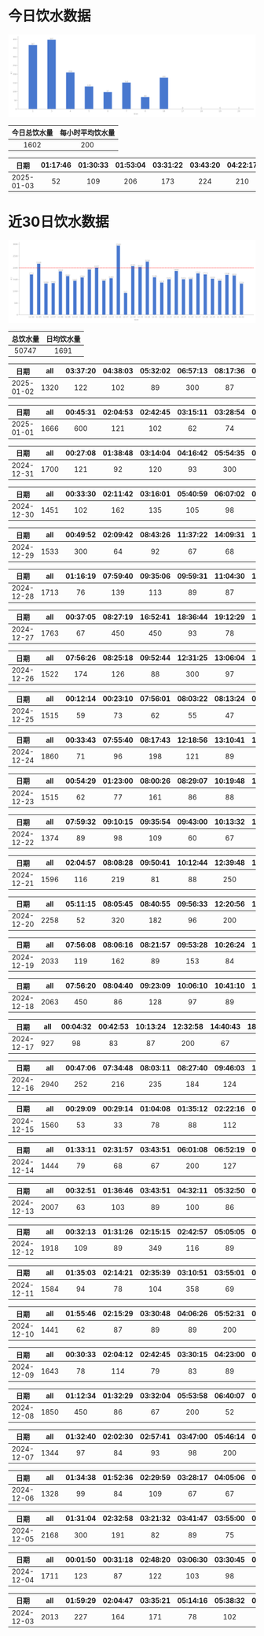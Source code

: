 # 今日饮水数据

<div align=center>
<img src="today.png" style="zoom: 100%;" />

| 今日总饮水量 | 每小时平均饮水量 |
| :----: | :----: |
| 1602 | 200 |
</div>

| 日期 | 01:17:46 | 01:30:33 | 01:53:04 | 03:31:22 | 03:43:20 | 04:22:17 | 05:00:46 | 06:02:14 | 07:06:05 | 08:25:08 | 16:37:30 |
| :----: | :----: | :----: | :----: | :----: | :----: | :----: | :----: | :----: | :----: | :----: | :----: |
| 2025-01-03 | 52 | 109 | 206 | 173 | 224 | 210 | 130 | 97 | 152 | 69 | 180 |

# 近30日饮水数据

<div align=center>
<img src="30.png"style="zoom: 100%;" />

| 总饮水量 | 日均饮水量 |
| :----: | :----: |
| 50747 | 1691 |
</div>

| 日期 | all | 03:37:20 | 04:38:03 | 05:32:02 | 06:57:13 | 08:17:36 | 08:54:04 | 15:46:50 | 19:35:38 | 20:58:44 | 22:18:42 | 22:44:23 |
| :----: | :----: | :----: | :----: | :----: | :----: | :----: | :----: | :----: | :----: | :----: | :----: | :----: |
| 2025-01-02 | 1320 | 122 | 102 | 89 | 300 | 87 | 48 | 62 | 200 | 147 | 74 | 89 |

| 日期 | all | 00:45:31 | 02:04:53 | 02:42:45 | 03:15:11 | 03:28:54 | 07:23:07 | 09:13:59 | 15:26:54 | 15:47:43 | 22:47:32 | 23:40:42 |
| :----: | :----: | :----: | :----: | :----: | :----: | :----: | :----: | :----: | :----: | :----: | :----: | :----: |
| 2025-01-01 | 1666 | 600 | 121 | 102 | 62 | 74 | 88 | 115 | 67 | 54 | 300 | 83 |

| 日期 | all | 00:27:08 | 01:38:48 | 03:14:04 | 04:16:42 | 05:54:35 | 07:09:54 | 07:27:05 | 09:18:26 | 14:56:39 | 18:02:09 | 19:04:30 | 20:34:23 | 20:46:19 |
| :----: | :----: | :----: | :----: | :----: | :----: | :----: | :----: | :----: | :----: | :----: | :----: | :----: | :----: | :----: |
| 2024-12-31 | 1700 | 121 | 92 | 120 | 93 | 300 | 134 | 83 | 104 | 81 | 300 | 83 | 87 | 102 |

| 日期 | all | 00:33:30 | 02:11:42 | 03:16:01 | 05:40:59 | 06:07:02 | 07:14:24 | 07:54:08 | 08:27:04 | 14:45:30 | 17:36:45 | 19:54:55 | 21:21:00 | 22:32:39 |
| :----: | :----: | :----: | :----: | :----: | :----: | :----: | :----: | :----: | :----: | :----: | :----: | :----: | :----: | :----: |
| 2024-12-30 | 1451 | 102 | 162 | 135 | 105 | 98 | 103 | 76 | 81 | 69 | 107 | 88 | 212 | 113 |

| 日期 | all | 00:49:52 | 02:09:42 | 08:43:26 | 11:37:22 | 14:09:31 | 14:37:46 | 15:51:21 | 17:24:14 | 20:30:26 | 20:46:38 | 22:02:18 |
| :----: | :----: | :----: | :----: | :----: | :----: | :----: | :----: | :----: | :----: | :----: | :----: | :----: |
| 2024-12-29 | 1533 | 300 | 64 | 92 | 67 | 68 | 98 | 65 | 101 | 139 | 89 | 450 |

| 日期 | all | 01:16:19 | 07:59:40 | 09:35:06 | 09:59:31 | 11:04:30 | 11:53:11 | 12:18:33 | 13:06:50 | 13:49:30 | 15:00:21 | 17:03:35 | 19:54:33 | 20:23:24 | 22:09:48 | 23:43:37 |
| :----: | :----: | :----: | :----: | :----: | :----: | :----: | :----: | :----: | :----: | :----: | :----: | :----: | :----: | :----: | :----: | :----: |
| 2024-12-28 | 1713 | 76 | 139 | 113 | 89 | 87 | 77 | 200 | 127 | 98 | 89 | 83 | 78 | 79 | 78 | 300 |

| 日期 | all | 00:37:05 | 08:27:19 | 16:52:41 | 18:36:44 | 19:12:29 | 19:40:25 | 21:25:56 | 22:17:44 |
| :----: | :----: | :----: | :----: | :----: | :----: | :----: | :----: | :----: | :----: |
| 2024-12-27 | 1763 | 67 | 450 | 450 | 93 | 78 | 98 | 300 | 227 |

| 日期 | all | 07:56:26 | 08:25:18 | 09:52:44 | 12:31:25 | 13:06:04 | 14:44:47 | 15:19:59 | 16:03:29 | 20:04:17 | 21:34:04 | 22:09:34 |
| :----: | :----: | :----: | :----: | :----: | :----: | :----: | :----: | :----: | :----: | :----: | :----: | :----: |
| 2024-12-26 | 1522 | 174 | 126 | 88 | 300 | 97 | 89 | 128 | 63 | 68 | 300 | 89 |

| 日期 | all | 00:12:14 | 00:23:10 | 07:56:01 | 08:03:22 | 08:13:24 | 08:37:50 | 09:59:14 | 10:24:18 | 12:16:45 | 13:06:49 | 14:57:41 | 17:00:47 | 19:03:46 | 22:32:55 | 23:57:11 |
| :----: | :----: | :----: | :----: | :----: | :----: | :----: | :----: | :----: | :----: | :----: | :----: | :----: | :----: | :----: | :----: | :----: |
| 2024-12-25 | 1515 | 59 | 73 | 62 | 55 | 47 | 224 | 121 | 74 | 83 | 89 | 109 | 265 | 78 | 78 | 98 |

| 日期 | all | 00:33:43 | 07:55:40 | 08:17:43 | 12:18:56 | 13:10:41 | 14:55:06 | 15:27:42 | 16:25:47 | 17:34:22 | 17:41:14 | 18:25:43 | 21:38:25 | 22:19:33 |
| :----: | :----: | :----: | :----: | :----: | :----: | :----: | :----: | :----: | :----: | :----: | :----: | :----: | :----: | :----: |
| 2024-12-24 | 1860 | 71 | 96 | 198 | 121 | 89 | 100 | 81 | 66 | 87 | 450 | 112 | 300 | 89 |

| 日期 | all | 00:54:29 | 01:23:00 | 08:00:26 | 08:29:07 | 10:19:48 | 12:19:22 | 13:06:08 | 15:15:11 | 15:51:00 | 16:56:43 | 17:35:32 | 17:55:33 | 19:42:43 | 20:27:26 | 21:15:47 | 22:46:17 | 23:41:58 |
| :----: | :----: | :----: | :----: | :----: | :----: | :----: | :----: | :----: | :----: | :----: | :----: | :----: | :----: | :----: | :----: | :----: | :----: | :----: |
| 2024-12-23 | 1515 | 62 | 77 | 161 | 86 | 88 | 200 | 32 | 87 | 96 | 87 | 76 | 66 | 89 | 79 | 84 | 67 | 78 |

| 日期 | all | 07:59:32 | 09:10:15 | 09:35:54 | 09:43:00 | 10:13:32 | 12:17:44 | 13:12:14 | 13:45:03 | 14:47:50 | 15:54:11 | 17:21:36 | 21:13:23 | 23:27:32 |
| :----: | :----: | :----: | :----: | :----: | :----: | :----: | :----: | :----: | :----: | :----: | :----: | :----: | :----: | :----: |
| 2024-12-22 | 1374 | 89 | 98 | 109 | 60 | 67 | 119 | 87 | 47 | 67 | 116 | 89 | 300 | 126 |

| 日期 | all | 02:04:57 | 08:08:28 | 09:50:41 | 10:12:44 | 12:39:48 | 13:07:44 | 14:36:51 | 15:27:43 | 16:51:19 | 21:18:14 | 22:15:50 |
| :----: | :----: | :----: | :----: | :----: | :----: | :----: | :----: | :----: | :----: | :----: | :----: | :----: |
| 2024-12-21 | 1596 | 116 | 219 | 81 | 88 | 250 | 68 | 229 | 82 | 76 | 300 | 87 |

| 日期 | all | 05:11:15 | 08:05:45 | 08:40:55 | 09:56:33 | 12:20:56 | 13:06:50 | 14:07:19 | 14:52:24 | 15:21:12 | 16:30:54 | 17:01:43 | 17:44:13 | 18:32:27 | 19:24:32 | 21:16:38 | 21:30:56 | 23:36:00 |
| :----: | :----: | :----: | :----: | :----: | :----: | :----: | :----: | :----: | :----: | :----: | :----: | :----: | :----: | :----: | :----: | :----: | :----: | :----: |
| 2024-12-20 | 2258 | 52 | 320 | 182 | 96 | 200 | 89 | 127 | 88 | 69 | 135 | 127 | 69 | 91 | 88 | 300 | 101 | 124 |

| 日期 | all | 07:56:08 | 08:06:16 | 08:21:57 | 09:53:28 | 10:26:24 | 11:51:28 | 12:16:06 | 13:03:46 | 13:50:27 | 14:30:00 | 15:12:47 | 16:17:21 | 16:56:15 | 17:32:12 | 17:51:01 | 18:22:12 | 19:43:32 | 21:16:07 | 21:34:34 | 22:27:06 | 23:03:53 |
| :----: | :----: | :----: | :----: | :----: | :----: | :----: | :----: | :----: | :----: | :----: | :----: | :----: | :----: | :----: | :----: | :----: | :----: | :----: | :----: | :----: | :----: | :----: |
| 2024-12-19 | 2033 | 119 | 162 | 89 | 153 | 84 | 98 | 118 | 78 | 108 | 84 | 89 | 77 | 92 | 56 | 103 | 102 | 99 | 108 | 77 | 76 | 61 |

| 日期 | all | 07:56:20 | 08:04:40 | 09:23:09 | 10:06:10 | 10:41:10 | 12:19:02 | 13:03:45 | 13:48:21 | 14:43:22 | 15:00:09 | 15:30:17 | 16:09:19 | 17:02:38 | 19:26:05 | 21:57:37 | 23:28:00 |
| :----: | :----: | :----: | :----: | :----: | :----: | :----: | :----: | :----: | :----: | :----: | :----: | :----: | :----: | :----: | :----: | :----: | :----: |
| 2024-12-18 | 2063 | 450 | 86 | 128 | 97 | 89 | 89 | 113 | 103 | 137 | 75 | 80 | 89 | 62 | 77 | 300 | 88 |

| 日期 | all | 00:04:32 | 00:42:53 | 10:13:24 | 12:32:58 | 14:40:43 | 18:01:07 | 18:23:48 | 18:55:42 | 19:05:40 | 20:45:25 |
| :----: | :----: | :----: | :----: | :----: | :----: | :----: | :----: | :----: | :----: | :----: | :----: |
| 2024-12-17 | 927 | 98 | 83 | 87 | 200 | 67 | 89 | 77 | 98 | 32 | 96 |

| 日期 | all | 00:47:06 | 07:34:48 | 08:03:11 | 08:27:40 | 09:46:03 | 10:22:27 | 12:19:10 | 13:04:53 | 13:30:37 | 14:32:28 | 14:50:14 | 15:14:03 | 15:18:51 | 15:58:00 | 16:32:50 | 17:32:32 | 17:42:42 | 18:03:54 | 18:19:02 | 21:36:03 |
| :----: | :----: | :----: | :----: | :----: | :----: | :----: | :----: | :----: | :----: | :----: | :----: | :----: | :----: | :----: | :----: | :----: | :----: | :----: | :----: | :----: | :----: |
| 2024-12-16 | 2940 | 252 | 216 | 235 | 184 | 124 | 212 | 200 | 158 | 99 | 97 | 81 | 105 | 112 | 156 | 97 | 103 | 87 | 75 | 47 | 300 |

| 日期 | all | 00:29:09 | 00:29:14 | 01:04:08 | 01:35:12 | 02:22:16 | 03:01:35 | 05:31:32 | 06:02:11 | 06:45:46 | 07:20:53 | 08:19:13 | 14:55:25 | 19:30:48 | 21:29:19 | 22:24:35 | 22:56:08 |
| :----: | :----: | :----: | :----: | :----: | :----: | :----: | :----: | :----: | :----: | :----: | :----: | :----: | :----: | :----: | :----: | :----: | :----: |
| 2024-12-15 | 1560 | 53 | 33 | 78 | 88 | 112 | 96 | 109 | 87 | 77 | 99 | 62 | 114 | 80 | 300 | 95 | 77 |

| 日期 | all | 01:33:11 | 02:31:57 | 03:43:51 | 06:01:08 | 06:52:19 | 07:28:10 | 07:52:11 | 14:33:33 | 19:15:19 | 22:26:43 | 22:52:27 | 23:22:35 |
| :----: | :----: | :----: | :----: | :----: | :----: | :----: | :----: | :----: | :----: | :----: | :----: | :----: | :----: |
| 2024-12-14 | 1444 | 79 | 68 | 67 | 200 | 127 | 129 | 87 | 82 | 300 | 112 | 89 | 104 |

| 日期 | all | 00:32:51 | 01:36:46 | 03:43:51 | 04:32:11 | 05:32:50 | 07:28:56 | 09:36:09 | 10:22:20 | 11:22:50 | 11:34:37 | 12:15:42 | 20:16:41 | 20:29:46 | 20:46:45 | 21:24:18 | 21:54:35 | 22:31:58 |
| :----: | :----: | :----: | :----: | :----: | :----: | :----: | :----: | :----: | :----: | :----: | :----: | :----: | :----: | :----: | :----: | :----: | :----: | :----: |
| 2024-12-13 | 2007 | 63 | 103 | 89 | 100 | 86 | 69 | 79 | 89 | 300 | 98 | 92 | 139 | 233 | 212 | 89 | 89 | 77 |

| 日期 | all | 00:32:13 | 01:31:26 | 02:15:15 | 02:42:57 | 05:05:05 | 05:52:00 | 06:49:35 | 07:29:09 | 07:44:35 | 17:58:30 | 21:05:17 | 22:32:39 | 23:29:38 |
| :----: | :----: | :----: | :----: | :----: | :----: | :----: | :----: | :----: | :----: | :----: | :----: | :----: | :----: | :----: |
| 2024-12-12 | 1918 | 109 | 89 | 349 | 116 | 89 | 200 | 89 | 63 | 102 | 300 | 89 | 234 | 89 |

| 日期 | all | 01:35:03 | 02:14:21 | 02:35:39 | 03:10:51 | 03:55:01 | 04:28:50 | 06:03:36 | 06:35:45 | 06:59:19 | 07:49:23 | 16:48:30 | 17:38:36 | 18:11:21 | 20:40:29 | 22:43:14 |
| :----: | :----: | :----: | :----: | :----: | :----: | :----: | :----: | :----: | :----: | :----: | :----: | :----: | :----: | :----: | :----: | :----: |
| 2024-12-11 | 1584 | 94 | 78 | 104 | 358 | 69 | 73 | 94 | 117 | 87 | 97 | 65 | 103 | 89 | 87 | 69 |

| 日期 | all | 01:55:46 | 02:15:29 | 03:30:48 | 04:06:26 | 05:52:31 | 06:09:47 | 06:41:14 | 06:57:13 | 07:55:23 | 09:01:06 | 17:58:07 | 20:37:28 | 22:37:38 |
| :----: | :----: | :----: | :----: | :----: | :----: | :----: | :----: | :----: | :----: | :----: | :----: | :----: | :----: | :----: |
| 2024-12-10 | 1441 | 62 | 87 | 89 | 89 | 200 | 92 | 87 | 125 | 103 | 96 | 250 | 74 | 87 |

| 日期 | all | 00:30:33 | 02:04:12 | 02:42:45 | 03:30:15 | 04:23:00 | 05:48:51 | 07:36:43 | 08:46:08 | 15:57:13 | 17:42:08 | 18:39:05 | 20:31:33 | 21:01:22 | 22:49:36 |
| :----: | :----: | :----: | :----: | :----: | :----: | :----: | :----: | :----: | :----: | :----: | :----: | :----: | :----: | :----: | :----: |
| 2024-12-09 | 1643 | 78 | 114 | 79 | 83 | 89 | 200 | 89 | 109 | 97 | 200 | 89 | 103 | 212 | 101 |

| 日期 | all | 01:12:34 | 01:32:29 | 03:32:04 | 05:53:58 | 06:40:07 | 07:49:24 | 09:07:08 | 10:00:52 | 19:06:28 | 21:54:31 | 22:56:18 | 23:44:13 |
| :----: | :----: | :----: | :----: | :----: | :----: | :----: | :----: | :----: | :----: | :----: | :----: | :----: | :----: |
| 2024-12-08 | 1850 | 450 | 86 | 67 | 200 | 52 | 287 | 73 | 61 | 300 | 79 | 97 | 98 |

| 日期 | all | 01:32:40 | 02:02:30 | 02:57:41 | 03:47:00 | 05:46:14 | 06:44:32 | 07:50:35 | 16:54:30 | 18:20:01 | 21:13:19 | 21:53:03 |
| :----: | :----: | :----: | :----: | :----: | :----: | :----: | :----: | :----: | :----: | :----: | :----: | :----: |
| 2024-12-07 | 1344 | 97 | 84 | 93 | 98 | 200 | 97 | 136 | 96 | 250 | 94 | 99 |

| 日期 | all | 01:34:38 | 01:52:36 | 02:29:59 | 03:28:17 | 04:05:06 | 06:32:26 | 07:31:02 | 13:23:41 | 16:32:52 | 17:40:32 | 20:30:54 | 22:34:23 | 23:53:08 |
| :----: | :----: | :----: | :----: | :----: | :----: | :----: | :----: | :----: | :----: | :----: | :----: | :----: | :----: | :----: |
| 2024-12-06 | 1328 | 99 | 84 | 109 | 67 | 67 | 89 | 82 | 56 | 91 | 300 | 63 | 104 | 117 |

| 日期 | all | 01:31:04 | 02:32:58 | 03:21:32 | 03:41:47 | 03:55:00 | 04:54:20 | 06:05:16 | 06:55:00 | 07:43:04 | 08:16:29 | 17:46:14 | 18:26:41 | 20:32:40 | 21:18:18 | 22:03:27 | 22:36:08 |
| :----: | :----: | :----: | :----: | :----: | :----: | :----: | :----: | :----: | :----: | :----: | :----: | :----: | :----: | :----: | :----: | :----: | :----: |
| 2024-12-05 | 2168 | 300 | 191 | 82 | 89 | 75 | 87 | 67 | 101 | 83 | 89 | 200 | 80 | 248 | 109 | 137 | 230 |

| 日期 | all | 00:01:50 | 00:31:18 | 02:48:20 | 03:06:30 | 03:30:45 | 05:51:00 | 06:10:40 | 06:54:16 | 08:12:09 | 09:01:00 | 18:10:51 | 20:24:04 | 20:55:42 | 21:33:17 | 22:18:35 | 22:49:15 | 23:29:34 |
| :----: | :----: | :----: | :----: | :----: | :----: | :----: | :----: | :----: | :----: | :----: | :----: | :----: | :----: | :----: | :----: | :----: | :----: | :----: |
| 2024-12-04 | 1711 | 123 | 87 | 122 | 103 | 98 | 100 | 124 | 89 | 89 | 111 | 89 | 97 | 103 | 116 | 87 | 87 | 86 |

| 日期 | all | 01:59:29 | 02:04:47 | 03:35:21 | 05:14:16 | 05:38:32 | 07:11:13 | 07:52:25 | 08:47:09 | 14:06:31 | 16:33:58 | 17:21:35 | 20:33:13 | 21:17:07 | 22:32:42 | 22:44:10 |
| :----: | :----: | :----: | :----: | :----: | :----: | :----: | :----: | :----: | :----: | :----: | :----: | :----: | :----: | :----: | :----: | :----: |
| 2024-12-03 | 2013 | 227 | 164 | 171 | 78 | 102 | 79 | 98 | 77 | 82 | 97 | 300 | 102 | 227 | 122 | 87 |

